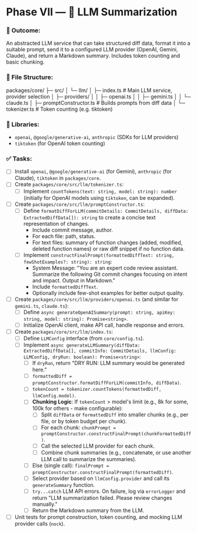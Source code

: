 # Phase VII — 🧠 LLM Summarization

### 🎯 Outcome:
An abstracted LLM service that can take structured diff data, format it into a suitable prompt, send it to a configured LLM provider (OpenAI, Gemini, Claude), and return a Markdown summary. Includes token counting and basic chunking.

### 📂 File Structure:

packages/core/
├─ src/
│  └─ llm/
│     ├─ index.ts            # Main LLM service, provider selection
│     ├─ providers/
│     │  ├─ openai.ts
│     │  ├─ gemini.ts
│     │  └─ claude.ts
│     ├─ promptConstructor.ts # Builds prompts from diff data
│     └─ tokenizer.ts        # Token counting (e.g. tiktoken)


### 🔧 Libraries:
- `openai`, `@google/generative-ai`, `anthropic` (SDKs for LLM providers)
- `tiktoken` (for OpenAI token counting)

### ✅ Tasks:
- [ ] Install `openai`, `@google/generative-ai` (for Gemini), `anthropic` (for Claude), `tiktoken` in `packages/core`.
- [ ] Create `packages/core/src/llm/tokenizer.ts`:
    - [ ] Implement `countTokens(text: string, model: string): number` (initially for OpenAI models using `tiktoken`, can be expanded).
- [ ] Create `packages/core/src/llm/promptConstructor.ts`:
    - [ ] Define `formatDiffForLLM(commitDetails: CommitDetails, diffData: ExtractedDiffData[]): string` to create a concise text representation of changes.
        * Include commit message, author.
        * For each file: path, status.
        * For text files: summary of function changes (added, modified, deleted function names) or raw diff snippet if no function data.
    - [ ] Implement `constructFinalPrompt(formattedDiffText: string, fewShotExamples?: string): string`:
        * System Message: "You are an expert code review assistant. Summarize the following Git commit changes focusing on intent and impact. Output in Markdown."
        * Include `formattedDiffText`.
        * Optionally include few-shot examples for better output quality.
- [ ] Create `packages/core/src/llm/providers/openai.ts` (and similar for `gemini.ts`, `claude.ts`):
    - [ ] Define `async generateOpenAISummary(prompt: string, apiKey: string, model: string): Promise<string>`.
    - [ ] Initialize OpenAI client, make API call, handle response and errors.
- [ ] Create `packages/core/src/llm/index.ts`:
    - [ ] Define `LLMConfig` interface (from `core/config.ts`).
    - [ ] Implement `async generateLLMSummary(diffData: ExtractedDiffData[], commitInfo: CommitDetails, llmConfig: LLMConfig, dryRun: boolean): Promise<string>`:
        - [ ] If `dryRun`, return "DRY RUN: LLM summary would be generated here."
        - [ ] `formattedDiff = promptConstructor.formatDiffForLLM(commitInfo, diffData)`.
        - [ ] `tokenCount = tokenizer.countTokens(formattedDiff, llmConfig.model)`.
        - [ ] **Chunking Logic**: If `tokenCount` > model's limit (e.g., 8k for some, 100k for others - make configurable):
            - [ ] Split `diffData` or `formattedDiff` into smaller chunks (e.g., per file, or by token budget per chunk).
            - [ ] For each chunk: `chunkPrompt = promptConstructor.constructFinalPrompt(chunkFormattedDiff)`.
            - [ ] Call the selected LLM provider for each chunk.
            - [ ] Combine chunk summaries (e.g., concatenate, or use another LLM call to summarize the summaries).
        - [ ] Else (single call): `finalPrompt = promptConstructor.constructFinalPrompt(formattedDiff)`.
        - [ ] Select provider based on `llmConfig.provider` and call its `generateSummary` function.
        -   [ ] `try...catch` LLM API errors. On failure, log via `errorLogger` and return "LLM summarization failed. Please review changes manually."
        - [ ] Return the Markdown summary from the LLM.
- [ ] Unit tests for prompt construction, token counting, and mocking LLM provider calls (`nock`).
